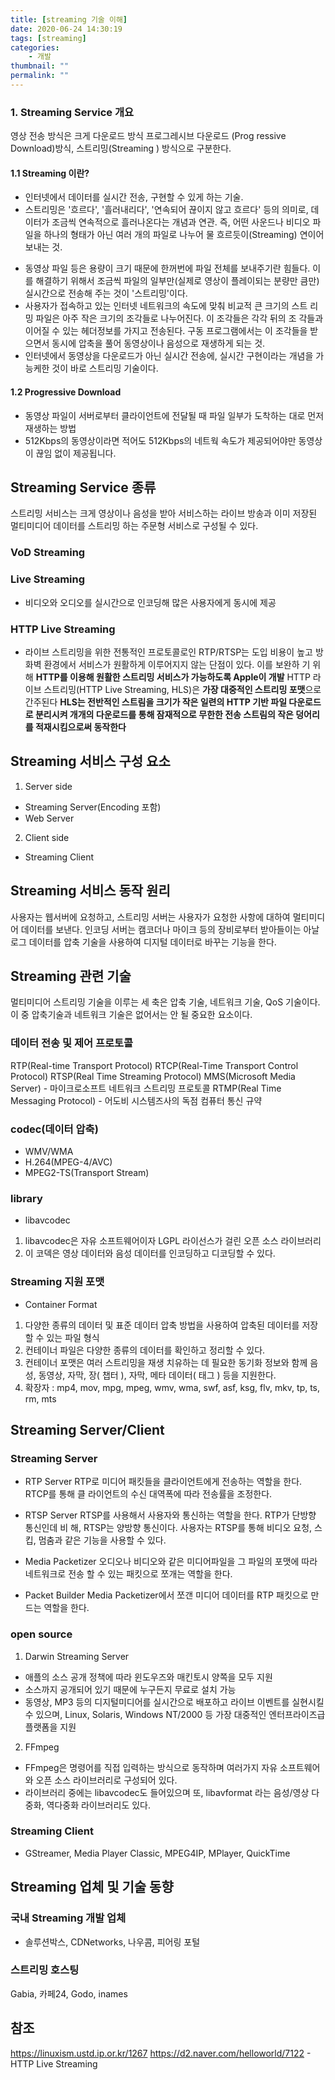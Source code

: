 ```yaml
---
title: [streaming 기술 이해]
date: 2020-06-24 14:30:19
tags: [streaming]
categories: 
    - 개발
thumbnail: ""
permalink: ""
---
```

### 1. Streaming Service 개요

영상 전송 방식은 크게 다운로드 방식 프로그레시브 다운로드 (Prog ressive Download)방식, 스트리밍(Streaming ) 방식으로 구분한다.

#### 1.1 Streaming 이란?
 - 인터넷에서 데이터를 실시간 전송, 구현할 수 있게 하는 기술.
 - 스트리밍은 '흐르다', '흘러내리다', '연속되어 끊이지 않고 흐르다' 등의 의미로,
데이터가 조금씩 연속적으로 흘러나온다는 개념과 연관.
즉, 어떤 사운드나 비디오 파일을 하나의 형태가 아닌 여러 개의 파일로 나누어
물 흐르듯이(Streaming) 연이어 보내는 것.
<!-- more --> 
 - 동영상 파일 등은 용량이 크기 때문에 한꺼번에 파일 전체를 보내주기란 힘들다.
이를 해결하기 위해서 조금씩 파일의 일부만(실제로 영상이 플레이되는 분량만
큼만) 실시간으로 전송해 주는 것이 '스트리밍'이다.
 - 사용자가 접속하고 있는 인터넷 네트워크의 속도에 맞춰 비교적 큰 크기의 스트
리밍 파일은 아주 작은 크기의 조각들로 나누어진다. 이 조각들은 각각 뒤의 조
각들과 이어질 수 있는 헤더정보를 가지고 전송된다. 구동 프로그램에서는 이
조각들을 받으면서 동시에 압축을 풀어 동영상이나 음성으로 재생하게 되는 것.
 - 인터넷에서 동영상을 다운로드가 아닌 실시간 전송에, 실시간 구현이라는 개념을
가능케한 것이 바로 스트리밍 기술이다.

#### 1.2 Progressive Download
 - 동영상 파일이 서버로부터 클라이언트에 전달될 때 파일 일부가 도착하는 대로
  먼저 재생하는 방법
 - 512Kbps의 동영상이라면 적어도 512Kbps의 네트웍 속도가 제공되어야만 동영상이 끊임 없이 제공됩니다.

## Streaming Service 종류
스트리밍 서비스는 크게 영상이나 음성을 받아 서비스하는 라이브 방송과 이미
저장된 멀티미디어 데이터를 스트리밍 하는 주문형 서비스로 구성될 수 있다.

### VoD Streaming 
### Live Streaming
 - 비디오와 오디오를 실시간으로 인코딩해 많은 사용자에게 동시에 제공
### HTTP Live Streaming
 - 라이브 스트리밍을 위한 전통적인 프로토콜로인 RTP/RTSP는 도입 비용이 높고
방화벽 환경에서 서비스가 원활하게 이루어지지 않는 단점이 있다. 이를 보완하
기 위해 **HTTP를 이용해 원활한 스트리밍 서비스가 가능하도록 Apple이 개발**
HTTP 라이브 스트리밍(HTTP Live Streaming, HLS)은 **가장 대중적인 스트리밍 포맷**으로 간주된다
**HLS는 전반적인 스트림을 크기가 작은 일련의 HTTP 기반 파일 다운로드로 분리시켜 개개의 다운로드를 통해 잠재적으로 무한한 전송 스트림의 작은 덩어리를 적재시킴으로써 동작한다**



## Streaming 서비스 구성 요소
1. Server side
 - Streaming Server(Encoding 포함)
 - Web Server
2. Client side
 - Streaming Client

## Streaming 서비스 동작 원리
사용자는 웹서버에 요청하고, 스트리밍 서버는 사용자가 요청한 사항에 대하여
멀티미디어 데이터를 보낸다.
인코딩 서버는 캠코더나 마이크 등의 장비로부터 받아들이는 아날로그 데이터를
압축 기술을 사용하여 디지털 데이터로 바꾸는 기능을 한다.

## Streaming 관련 기술
멀티미디어 스트리밍 기술을 이루는 세 축은 압축 기술, 네트워크 기술, QoS 기술이다. 이 중 압축기술과 네트워크 기술은 없어서는 안 될 중요한 요소이다.

### 데이터 전송 및 제어 프로토콜
RTP(Real-time Transport Protocol)
RTCP(Real-Time Transport Control Protocol)
RTSP(Real Time Streaming Protocol)
MMS(Microsoft Media Server) - 마이크로소프트 네트워크 스트리밍 프로토콜
RTMP(Real Time Messaging Protocol) - 어도비 시스템즈사의 독점 컴퓨터 통신 규약

### codec(데이터 압축)
* WMV/WMA
* H.264(MPEG-4/AVC)
* MPEG2-TS(Transport Stream)

### library
- libavcodec
1. libavcodec은 자유 소프트웨어이자 LGPL 라이선스가 걸린 오픈 소스 라이브러리
2. 이 코덱은 영상 데이터와 음성 데이터를 인코딩하고 디코딩할 수 있다.

### Streaming 지원 포맷
- Container Format
1. 다양한 종류의 데이터 및 표준 데이터 압축 방법을 사용하여 압축된 데이터를 저장할 수 있는 파일 형식
2. 컨테이너 파일은 다양한 종류의 데이터를 확인하고 정리할 수 있다.
3. 컨테이너 포맷은 여러 스트리밍을 재생 치유하는 데 필요한 동기화 정보와 함께 음성, 동영상, 자막, 장( 챕터 ), 자막, 메타 데이터( 태그 ) 등을 지원한다.
4. 확장자 : mp4, mov, mpg, mpeg, wmv, wma, swf, asf, ksg, flv, mkv, tp, ts, rm, mts


## Streaming Server/Client

### Streaming Server

- RTP Server
RTP로 미디어 패킷들을 클라이언트에게 전송하는 역할을 한다. RTCP를 통해 클
라이언트의 수신 대역폭에 따라 전송률을 조정한다.

- RTSP Server
RTSP를 사용해서 사용자와 통신하는 역할을 한다. RTP가 단방향 통신인데 비
해, RTSP는 양방향 통신이다. 사용자는 RTSP를 통해 비디오 요청, 스킵, 멈춤과
같은 기능을 사용할 수 있다.

- Media Packetizer
오디오나 비디오와 같은 미디어파일을 그 파일의 포맷에 따라 네트워크로 전송
할 수 있는 패킷으로 쪼개는 역할을 한다.

- Packet Builder
Media Packetizer에서 쪼갠 미디어 데이터를 RTP 패킷으로 만드는 역할을 한다.

### open source
1. Darwin Streaming Server
- 애플의 소스 공개 정책에 따라 윈도우즈와 매킨토시 양쪽을 모두 지원
- 소스까지 공개되어 있기 때문에 누구든지 무료로 설치 가능
- 동영상, MP3 등의 디지털미디어를 실시간으로 배포하고 라이브 이벤트를 실현시킬 수 있으며, Linux, Solaris, Windows NT/2000 등 가장 대중적인 엔터프라이즈급 플랫폼을 지원
2. FFmpeg
- FFmpeg은 명령어를 직접 입력하는 방식으로 동작하며 여러가지 자유 소프트웨어와 오픈 소스 라이브러리로 구성되어 있다.
- 라이브러리 중에는 libavcodec도 들어있으며 또, libavformat 라는 음성/영상 다중화, 역다중화 라이브러리도 있다.

### Streaming Client
* GStreamer, Media Player Classic, MPEG4IP, MPlayer, QuickTime

## Streaming 업체 및 기술 동향
### 국내 Streaming 개발 업체
* 솔루션박스, CDNetworks, 나우콤, 피어링 포털
### 스트리밍 호스팅
Gabia, 카페24, Godo, inames

## 참조
https://linuxism.ustd.ip.or.kr/1267
https://d2.naver.com/helloworld/7122 - HTTP Live Streaming























